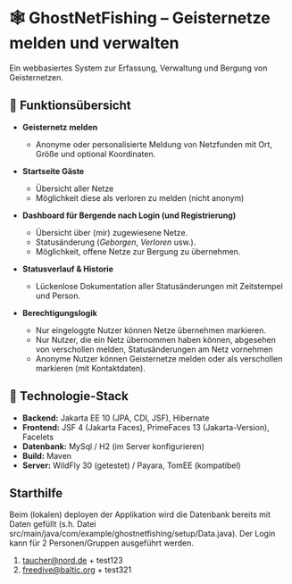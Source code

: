# 🕸️ GhostNetFishing – Geisternetze melden und verwalten

Ein webbasiertes System zur Erfassung, Verwaltung und Bergung von Geisternetzen.

## 🚀 Funktionsübersicht

- **Geisternetz melden**
    - Anonyme oder personalisierte Meldung von Netzfunden mit Ort, Größe und optional Koordinaten.
  
- **Startseite Gäste**
    - Übersicht aller Netze 
    - Möglichkeit diese als verloren zu melden (nicht anonym)

- **Dashboard für Bergende nach Login (und Registrierung)**
    - Übersicht über (mir) zugewiesene Netze.
    - Statusänderung (*Geborgen*, *Verloren* usw.).
    - Möglichkeit, offene Netze zur Bergung zu übernehmen.

- **Statusverlauf & Historie**
    - Lückenlose Dokumentation aller Statusänderungen mit Zeitstempel und Person.

- **Berechtigungslogik**
    - Nur eingeloggte Nutzer können Netze übernehmen markieren.
    - Nur Nutzer, die ein Netz übernommen haben können, abgesehen von verschollen melden, Statusänderungen am Netz vornehmen
    - Anonyme Nutzer können Geisternetze melden oder als verschollen markieren (mit Kontaktdaten).

## 🧱 Technologie-Stack

- **Backend:** Jakarta EE 10 (JPA, CDI, JSF), Hibernate
- **Frontend:** JSF 4 (Jakarta Faces), PrimeFaces 13 (Jakarta-Version), Facelets
- **Datenbank:** MySql / H2 (im Server konfigurieren)
- **Build:** Maven
- **Server:** WildFly 30 (getestet) / Payara, TomEE (kompatibel)

## Starthilfe

Beim (lokalen) deployen der Applikation wird die Datenbank bereits mit Daten gefüllt (s.h. Datei src/main/java/com/example/ghostnetfishing/setup/Data.java).
Der Login kann für 2 Personen/Gruppen ausgeführt werden.
1. taucher@nord.de + test123
2. freedive@baltic.org + test321


